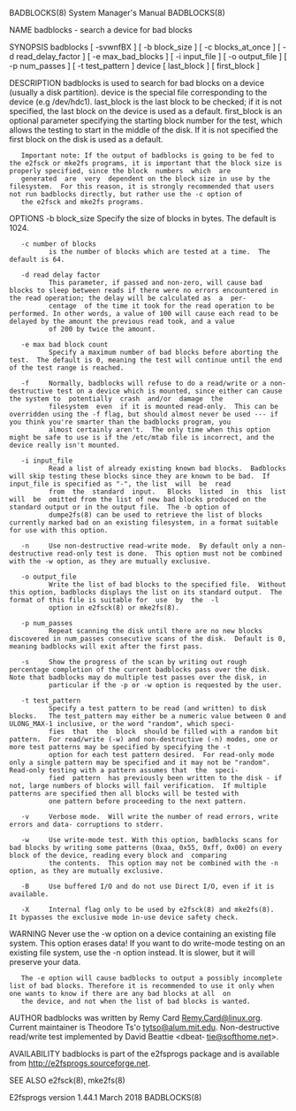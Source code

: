 BADBLOCKS(8)                                                                            System Manager's Manual                                                                           BADBLOCKS(8)

NAME
       badblocks - search a device for bad blocks

SYNOPSIS
       badblocks [ -svwnfBX ] [ -b block_size ] [ -c blocks_at_once ] [ -d read_delay_factor ] [ -e max_bad_blocks ] [ -i input_file ] [ -o output_file ] [ -p num_passes ] [ -t test_pattern ] device
       [ last_block ] [ first_block ]

DESCRIPTION
       badblocks is used to search for bad blocks on a device (usually a disk partition).  device is the special file corresponding to the device (e.g /dev/hdc1).  last_block is the last block to be
       checked;  if  it is not specified, the last block on the device is used as a default.  first_block is an optional parameter specifying the starting block number for the test, which allows the
       testing to start in the middle of the disk.  If it is not specified the first block on the disk is used as a default.

       Important note: If the output of badblocks is going to be fed to the e2fsck or mke2fs programs, it is important that the block size is properly specified, since the block  numbers  which  are
       generated  are  very  dependent on the block size in use by the filesystem.  For this reason, it is strongly recommended that users not run badblocks directly, but rather use the -c option of
       the e2fsck and mke2fs programs.

OPTIONS
       -b block_size
              Specify the size of blocks in bytes.  The default is 1024.

       -c number of blocks
              is the number of blocks which are tested at a time.  The default is 64.

       -d read delay factor
              This parameter, if passed and non-zero, will cause bad blocks to sleep between reads if there were no errors encountered in the read operation; the delay will be calculated as  a  per‐
              centage  of the time it took for the read operation to be performed. In other words, a value of 100 will cause each read to be delayed by the amount the previous read took, and a value
              of 200 by twice the amount.

       -e max bad block count
              Specify a maximum number of bad blocks before aborting the test.  The default is 0, meaning the test will continue until the end of the test range is reached.

       -f     Normally, badblocks will refuse to do a read/write or a non-destructive test on a device which is mounted, since either can cause the system to  potentially  crash  and/or  damage  the
              filesystem  even  if it is mounted read-only.  This can be overridden using the -f flag, but should almost never be used --- if you think you're smarter than the badblocks program, you
              almost certainly aren't.  The only time when this option might be safe to use is if the /etc/mtab file is incorrect, and the device really isn't mounted.

       -i input_file
              Read a list of already existing known bad blocks.  Badblocks will skip testing these blocks since they are known to be bad.  If input_file is specified as "-", the list  will  be  read
              from  the  standard  input.   Blocks  listed  in  this  list  will  be  omitted from the list of new bad blocks produced on the standard output or in the output file.  The -b option of
              dumpe2fs(8) can be used to retrieve the list of blocks currently marked bad on an existing filesystem, in a format suitable for use with this option.

       -n     Use non-destructive read-write mode.  By default only a non-destructive read-only test is done.  This option must not be combined with the -w option, as they are mutually exclusive.

       -o output_file
              Write the list of bad blocks to the specified file.  Without this option, badblocks displays the list on its standard output.  The format of this file is suitable for  use  by  the  -l
              option in e2fsck(8) or mke2fs(8).

       -p num_passes
              Repeat scanning the disk until there are no new blocks discovered in num_passes consecutive scans of the disk.  Default is 0, meaning badblocks will exit after the first pass.

       -s     Show the progress of the scan by writing out rough percentage completion of the current badblocks pass over the disk.  Note that badblocks may do multiple test passes over the disk, in
              particular if the -p or -w option is requested by the user.

       -t test_pattern
              Specify a test pattern to be read (and written) to disk blocks.   The test_pattern may either be a numeric value between 0 and ULONG_MAX-1 inclusive, or the word "random", which speci‐
              fies  that  the  block  should be filled with a random bit pattern.  For read/write (-w) and non-destructive (-n) modes, one or more test patterns may be specified by specifying the -t
              option for each test pattern desired.  For read-only mode only a single pattern may be specified and it may not be "random".  Read-only testing with a pattern assumes that  the  speci‐
              fied  pattern  has previously been written to the disk - if not, large numbers of blocks will fail verification.  If multiple patterns are specified then all blocks will be tested with
              one pattern before proceeding to the next pattern.

       -v     Verbose mode.  Will write the number of read errors, write errors and data- corruptions to stderr.

       -w     Use write-mode test. With this option, badblocks scans for bad blocks by writing some patterns (0xaa, 0x55, 0xff, 0x00) on every block of the device, reading every block and  comparing
              the contents.  This option may not be combined with the -n option, as they are mutually exclusive.

       -B     Use buffered I/O and do not use Direct I/O, even if it is available.

       -X     Internal flag only to be used by e2fsck(8) and mke2fs(8).  It bypasses the exclusive mode in-use device safety check.

WARNING
       Never  use the -w option on a device containing an existing file system.  This option erases data!  If you want to do write-mode testing on an existing file system, use the -n option instead.
       It is slower, but it will preserve your data.

       The -e option will cause badblocks to output a possibly incomplete list of bad blocks. Therefore it is recommended to use it only when one wants to know if there are any bad blocks at all  on
       the device, and not when the list of bad blocks is wanted.

AUTHOR
       badblocks  was  written  by  Remy  Card <Remy.Card@linux.org>.  Current maintainer is Theodore Ts'o <tytso@alum.mit.edu>.  Non-destructive read/write test implemented by David Beattie <dbeat‐
       tie@softhome.net>.

AVAILABILITY
       badblocks is part of the e2fsprogs package and is available from http://e2fsprogs.sourceforge.net.

SEE ALSO
       e2fsck(8), mke2fs(8)

E2fsprogs version 1.44.1                                                                      March 2018                                                                                  BADBLOCKS(8)
